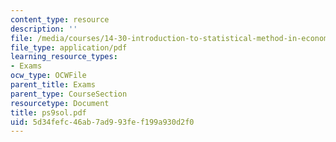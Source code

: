 ```yaml
---
content_type: resource
description: ''
file: /media/courses/14-30-introduction-to-statistical-method-in-economics-spring-2006/5d34fefc46ab7ad993fef199a930d2f0_ps9sol.pdf
file_type: application/pdf
learning_resource_types:
- Exams
ocw_type: OCWFile
parent_title: Exams
parent_type: CourseSection
resourcetype: Document
title: ps9sol.pdf
uid: 5d34fefc-46ab-7ad9-93fe-f199a930d2f0
---
```

